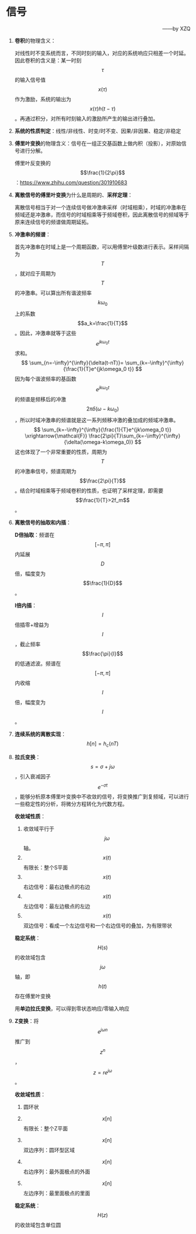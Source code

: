 # 信号

<p align="right">——by XZQ</p>

1. **卷积**的物理含义：

   对线性时不变系统而言，不同时刻的输入，对应的系统响应只相差一个时延。因此卷积的含义是：某一时刻$$\tau$$的输入信号值$$x(\tau)$$作为激励，系统的输出为$$x(\tau)h(t-\tau)$$。再通过积分，对所有时刻输入的激励所产生的输出进行叠加。

2. **系统的性质判定**：线性/非线性、时变/时不变、因果/非因果、稳定/非稳定

3. **傅里叶变换**的物理含义：信号在一组正交基函数上做内积（投影），对原始信号进行分解。

   傅里叶反变换的$$\frac{1}{2\pi}$$：https://www.zhihu.com/question/301910683

4. **离散信号的傅里叶变换**为什么是周期的、**采样定理**：

   离散信号相当于对一个连续信号做冲激串采样（时域相乘），时域的冲激串在频域还是冲激串，而信号的时域相乘等于频域卷积，因此离散信号的频域等于原来连续信号的频谱做周期延拓。

5. **冲激串的频谱**：

   首先冲激串在时域上是一个周期函数，可以用傅里叶级数进行表示。采样间隔为$$T$$，就对应于周期为$$T$$的冲激串。可以算出所有谐波频率$$k\omega_0$$上的系数$$a_k=\frac{1}{T}$$。因此，冲激串就等于这些$$e^{jk\omega_0 t}$$求和。
   $$
   \sum_{n=-\infty}^{\infty}{\delta(t-nT)}=
   \sum_{k=-\infty}^{\infty}{\frac{1}{T}e^{jk\omega_0 t}}
   $$
   因为每个谐波频率的基函数$$e^{jk\omega_0 t}$$的频谱是频移后的冲激$$2\pi\delta(\omega-k\omega_0)$$，所以时域冲激串的频谱就是这一系列频移冲激的叠加成的频域冲激串。
   $$
   \sum_{k=-\infty}^{\infty}{\frac{1}{T}e^{jk\omega_0 t}}
   \xrightarrow{\mathcal{F}}
   \frac{2\pi}{T}\sum_{k=-\infty}^{\infty}{\delta(\omega-k\omega_0)}
   $$
   这也体现了一个非常重要的性质，周期为$$T$$的冲激串信号，频谱周期为$$\frac{2\pi}{T}$$。结合时域相乘等于频域卷积的性质，也证明了采样定理，即需要$$\frac{1}{T}>2f_m$$。

6. **离散信号的抽取和内插**：

   **D倍抽取**：频谱在$$\left[-\pi,\pi\right]$$内延展$$D$$倍，幅度变为$$\frac{1}{D}$$。

   **I倍内插**：$$I$$倍插零+增益为$$I$$，截止频率$$\frac{\pi}{I}$$的低通滤波。频谱在$$\left[-\pi,\pi\right]$$内收缩$$I$$倍，幅度变为$$I$$。

7. **连续系统的离散实现**：$$h[n]=h_c(nT)$$

8. **拉氏变换**：$$s=\sigma+j\omega$$，引入衰减因子$$e^{-\sigma t}$$，能够分析原本傅里叶变换中不收敛的信号，将变换推广到复频域，可以进行一些稳定性的分析，将微分方程转化为代数方程。

   **收敛域性质**：

   1. 收敛域平行于$$j\omega$$轴。
   2. $$x(t)$$有限长：整个S平面
   3. $$x(t)$$右边信号：最右边极点的右边
   4. $$x(t)$$左边信号：最左边极点的左边
   5. $$x(t)$$双边信号：看成一个左边信号和一个右边信号的叠加，为有限带状

   **稳定系统**：$$H(s)$$的收敛域包含$$j\omega$$轴，即$$h(t)$$存在傅里叶变换

   用**单边拉氏变换**，可以得到零状态响应/零输入响应

9. **Z变换**：将$$e^{j\omega n}$$推广到$$z^n$$，$$z=re^{j\omega}$$。

   **收敛域性质**：

   1. 圆环状
   2. $$x[n]$$有限长：整个Z平面

   2. $$x[n]$$双边序列：圆环型区域

   3. $$x[n]$$右边序列：最外面极点的外面

   4. $$x[n]$$左边序列：最里面极点的里面

   **稳定系统**：$$H(z)$$的收敛域包含单位圆







